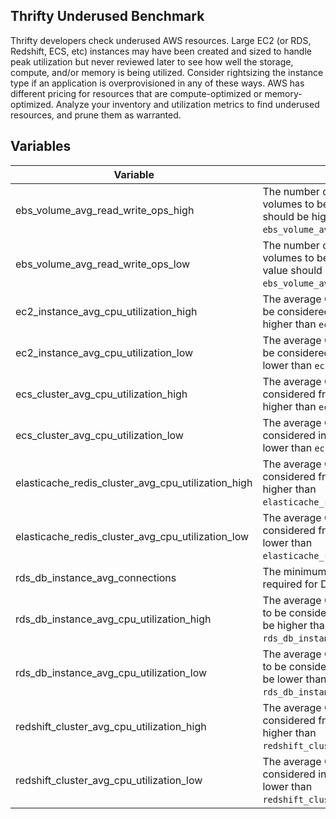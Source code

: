## Thrifty Underused Benchmark

Thrifty developers check underused AWS resources. Large EC2 (or RDS, Redshift, ECS, etc) instances may have been created and sized to handle peak utilization but never reviewed later to see how well the storage, compute, and/or memory is being utilized. Consider rightsizing the instance type if an application is overprovisioned in any of these ways. AWS has different pricing for resources that are compute-optimized or memory-optimized. Analyze your inventory and utilization metrics to find underused resources, and prune them as warranted.

## Variables

| Variable                                  | Description                                                                                                                                                           | Default           |
| ----------------------------------------- | --------------------------------------------------------------------------------------------------------------------------------------------------------------------- | ----------------- |
| ebs_volume_avg_read_write_ops_high        | The number of average read/write ops required for volumes to be considered frequently used. This value should be higher than `ebs_volume_avg_read_write_ops_low`.     | 500 ops/min       |
| ebs_volume_avg_read_write_ops_low         | The number of average read/write ops required for volumes to be considered infrequently used. This value should be lower than `ebs_volume_avg_read_write_ops_high`.   | 100 ops/min       |
| ec2_instance_avg_cpu_utilization_high     | The average CPU utilization required for instances to be considered frequently used. This value should be higher than `ec2_instance_avg_cpu_utilization_low`.         | 35%               |
| ec2_instance_avg_cpu_utilization_low      | The average CPU utilization required for instances to be considered infrequently used. This value should be lower than `ec2_instance_avg_cpu_utilization_high`.       | 20%               |
| ecs_cluster_avg_cpu_utilization_high      | The average CPU utilization required for clusters to be considered frequently used. This value should be higher than `ecs_cluster_avg_cpu_utilization_low`.           | 35%               |
| ecs_cluster_avg_cpu_utilization_low       | The average CPU utilization required for clusters to be considered infrequently used. This value should be lower than `ecs_cluster_avg_cpu_utilization_high`.         | 20%               |
| elasticache_redis_cluster_avg_cpu_utilization_high       | The average CPU utilization required for clusters to be considered frequently used. This value should be higher than `elasticache_redis_cluster_avg_cpu_utilization_low`.         | 35%               |
| elasticache_redis_cluster_avg_cpu_utilization_low       | The average CPU utilization required for clusters to be considered frequently used. This value should be lower than `elasticache_redis_cluster_avg_cpu_utilization_high`.         | 20%               |
| rds_db_instance_avg_connections           | The minimum number of average connections per day required for DB instances to be considered in-use.                                                                  | 2 connections/day |
| rds_db_instance_avg_cpu_utilization_high  | The average CPU utilization required for DB instances to be considered frequently used. This value should be higher than `rds_db_instance_avg_cpu_utilization_low`.   | 50%               |
| rds_db_instance_avg_cpu_utilization_low   | The average CPU utilization required for DB instances to be considered infrequently used. This value should be lower than `rds_db_instance_avg_cpu_utilization_high`. | 25%               |
| redshift_cluster_avg_cpu_utilization_high | The average CPU utilization required for clusters to be considered frequently used. This value should be higher than `redshift_cluster_avg_cpu_utilization_low`.      | 35%               |
| redshift_cluster_avg_cpu_utilization_low  | The average CPU utilization required for clusters to be considered infrequently used. This value should be lower than `redshift_cluster_avg_cpu_utilization_high`.    | 20%               |
